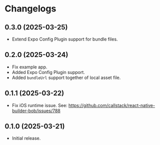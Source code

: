 # Changelogs

## 0.3.0 (2025-03-25)
* Extend Expo Config Plugin support for bundle files.

## 0.2.0 (2025-03-24)
* Fix example app.
* Added Expo Config Plugin support.
* Added `bundleUrl` support together of local asset file.

## 0.1.1 (2025-03-22)
* Fix iOS runtime issue. See: https://github.com/callstack/react-native-builder-bob/issues/788

## 0.1.0 (2025-03-21)
* Initial release.
